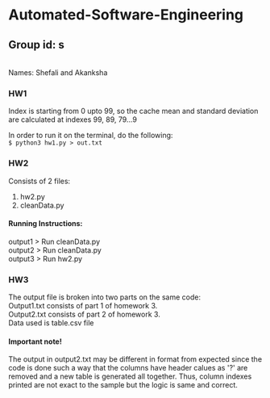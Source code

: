 # Automated-Software-Engineering

## Group id: s
<br> Names: Shefali and Akanksha

### HW1
Index is starting from 0 upto 99, so the cache mean and standard deviation are calculated at indexes 99, 89, 79...9

In order to run it on the terminal, do the following:<br>
`$ python3 hw1.py > out.txt`

### HW2
Consists of 2 files:
1. hw2.py
2. cleanData.py

#### Running Instructions:
output1 > Run cleanData.py <br>
output2 > Run cleanData.py <br>
output3 > Run hw2.py <br>

### HW3
The output file is broken into two parts on the same code: <br>
Output1.txt consists of part 1 of homework 3. <br>
Output2.txt consists of part 2 of homework 3. <br>
Data used is table.csv file

#### Important note!
The output in output2.txt may be different in format from expected since the code is done such a way that the columns have header calues as '?' are removed and a new table is generated all together. Thus, column indexes printed are not exact to the sample  but the logic is same and correct.

